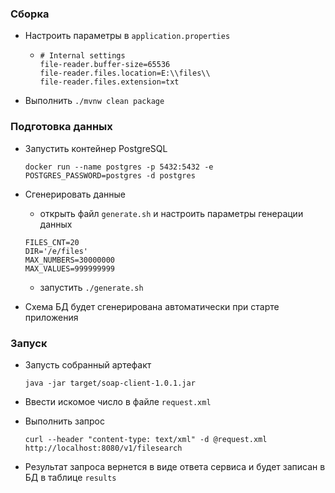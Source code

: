 ### Сборка
* Настроить параметры в `application.properties`
    * ```
      # Internal settings
      file-reader.buffer-size=65536
      file-reader.files.location=E:\\files\\
      file-reader.files.extension=txt
      ```
* Выполнить `./mvnw clean package`

### Подготовка данных
* Запустить контейнер PostgreSQL
    ```
    docker run --name postgres -p 5432:5432 -e POSTGRES_PASSWORD=postgres -d postgres
    ```

* Сгенерировать данные
    * открыть файл `generate.sh` и настроить параметры генерации данных
    ```
    FILES_CNT=20
    DIR='/e/files'
    MAX_NUMBERS=30000000
    MAX_VALUES=999999999
    ```
    * запустить `./generate.sh`
    
* Схема БД будет сгенерирована автоматически при старте приложения

### Запуск
* Запусть собранный артефакт
    ```
    java -jar target/soap-client-1.0.1.jar
    ```

* Ввести искомое число в файле `request.xml`

* Выполнить запрос
    ```
    curl --header "content-type: text/xml" -d @request.xml http://localhost:8080/v1/filesearch
    ```

* Результат запроса вернется в виде ответа сервиса и будет записан в БД в таблице `results`